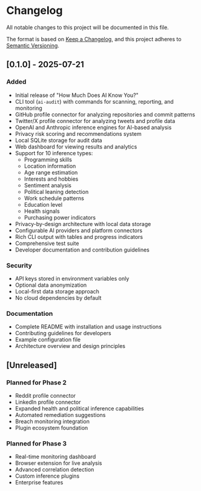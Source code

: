 # Changelog

All notable changes to this project will be documented in this file.

The format is based on [Keep a Changelog](https://keepachangelog.com/en/1.0.0/),
and this project adheres to [Semantic Versioning](https://semver.org/spec/v2.0.0.html).

## [0.1.0] - 2025-07-21

### Added
- Initial release of "How Much Does AI Know You?"
- CLI tool (`ai-audit`) with commands for scanning, reporting, and monitoring
- GitHub profile connector for analyzing repositories and commit patterns
- Twitter/X profile connector for analyzing tweets and profile data
- OpenAI and Anthropic inference engines for AI-based analysis
- Privacy risk scoring and recommendations system
- Local SQLite storage for audit data
- Web dashboard for viewing results and analytics
- Support for 10 inference types:
  - Programming skills
  - Location information
  - Age range estimation
  - Interests and hobbies
  - Sentiment analysis
  - Political leaning detection
  - Work schedule patterns
  - Education level
  - Health signals
  - Purchasing power indicators
- Privacy-by-design architecture with local data storage
- Configurable AI providers and platform connectors
- Rich CLI output with tables and progress indicators
- Comprehensive test suite
- Developer documentation and contribution guidelines

### Security
- API keys stored in environment variables only
- Optional data anonymization
- Local-first data storage approach
- No cloud dependencies by default

### Documentation
- Complete README with installation and usage instructions
- Contributing guidelines for developers
- Example configuration file
- Architecture overview and design principles

## [Unreleased]

### Planned for Phase 2
- Reddit profile connector
- LinkedIn profile connector  
- Expanded health and political inference capabilities
- Automated remediation suggestions
- Breach monitoring integration
- Plugin ecosystem foundation

### Planned for Phase 3
- Real-time monitoring dashboard
- Browser extension for live analysis
- Advanced correlation detection
- Custom inference plugins
- Enterprise features
